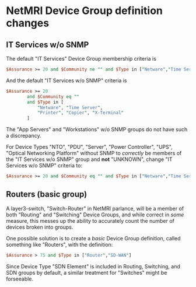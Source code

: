 # NetMRI Device Group definition changes

## IT Services w/o SNMP

The default "IT Services" Device Group membership criteria is
```perl
$Assurance >= 20 and $Community ne "" and $Type in ["Netware","Time Server","Printer","Copier","X-Terminal","NTO","PDU","Server","Power Controller","UPS","Optical Networking Platform"]
```

And the default "IT Services w/o SNMP" criteria is
```perl
$Assurance >= 20
		and $Community eq ""
		and $Type in [
	    	"Netware", "Time Server",
	    	"Printer", "Copier", "X-Terminal"
		]
```

The "App Servers" and "Workstations" w/o SNMP groups do not have such a discrepancy.

For Device Types "NTO", "PDU", "Server", "Power Controller", "UPS", "Optical 
Networking Platform" without SNMP to _correctly_ be members of the "IT Services 
w/o SNMP" group and **not** "UNKNOWN", change "IT Services w/o SNMP" criteria to:

```perl
$Assurance >= 20 and $Community eq "" and $Type in ["Netware","Time Server","Printer","Copier","X-Terminal","NTO","PDU","Server","Power Controller","UPS","Optical Networking Platform","Lights Out Management","Hypervisor"]
```

## Routers (basic group)

A layer3-switch, "Switch-Router" in NetMRI parlance, will be a member of both
"Routing" and "Switching" Device Groups, and while correct in _some_ measure,
this messes up the ability to accurately count the number of devices broken
into groups.

One possible solution is to create a _basic_ Device Group definition, called
something like "Routers", with the definition:

```perl
$Assurance > 75 and $Type in ["Router","SD-WAN"]
```

Since Device Type "SDN Element" is included in Routing, Switching, and SDN
groups by default, a similar treatment for "Switches" might be forseeable.
